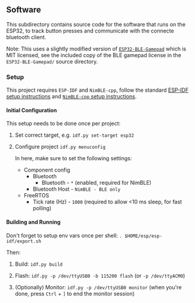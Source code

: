 ## Software

This subdirectory contains source code for the software that runs on the ESP32, to track button presses and communicate with the connecte bluetooth client.

Note: This uses a slightly modified version of [`ESP32-BLE-Gamepad`](https://github.com/lemmingDev/ESP32-BLE-Gamepad) which is MIT licensed, see the included copy of the BLE gamepad license in the `ESP32-BLE-Gamepad/` source directory.


### Setup
This project requires `ESP-IDF` and `NimBLE-cpp`, follow the standard [ESP-IDF setup instructions](https://github.com/espressif/esp-idf) and [`NimBLE-cpp` setup instructions](https://github.com/h2zero/esp-nimble-cpp).

#### Initial Configuration
This setup needs to be done once per project:

1. Set correct target, e.g. `idf.py set-target esp32`

2. Configure project `idf.py menuconfig`

   In here, make sure to set the following settings:
   * Component config
     * Bluetooth
       * Bluetooth - `*` (enabled, required for NimBLE)
     * Bluetooth Host - `NimBLE - BLE only`
   * FreeRTOS
     * Tick rate (Hz) - `1000` (required to allow <10 ms sleep, for fast polling)


#### Building and Running

Don't forget to setup env vars once per shell: `. $HOME/esp/esp-idf/export.sh`

Then:

1. Build: `idf.py build`

2. Flash: `idf.py -p /dev/ttyUSB0 -b 115200 flash` (or `-p /dev/ttyACM0`)

3. (Optionally) Monitor: `idf.py -p /dev/ttyUSB0 monitor` (when you're done, press `Ctrl` + `]` to end the monitor session)


